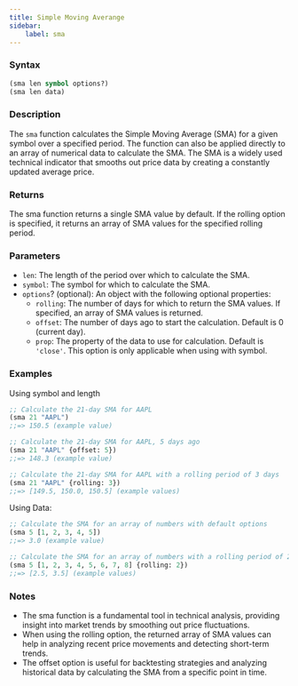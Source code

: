 ```yaml
---
title: Simple Moving Averange
sidebar:
    label: sma
---
```


### Syntax

```clojure
(sma len symbol options?)
(sma len data)
```

### Description

The `sma` function calculates the Simple Moving Average (SMA) for a given symbol over a specified period. The function can also be applied directly to an array of numerical data to calculate the SMA. The SMA is a widely used technical indicator that smooths out price data by creating a constantly updated average price.


### Returns

The sma function returns a single SMA value by default. If the rolling option is specified, it returns an array of SMA values for the specified rolling period.

### Parameters

- `len`: The length of the period over which to calculate the SMA.
- `symbol`: The symbol for which to calculate the SMA.
- `options`? (optional): An object with the following optional properties:
    - `rolling`: The number of days for which to return the SMA values. If specified, an array of SMA values is returned.
    - `offset`: The number of days ago to start the calculation. Default is 0 (current day).
    - `prop`: The property of the data to use for calculation. Default is `'close'`. This option is only applicable when using with symbol.

### Examples

Using symbol and length

```clojure
;; Calculate the 21-day SMA for AAPL
(sma 21 "AAPL")
;;=> 150.5 (example value)

;; Calculate the 21-day SMA for AAPL, 5 days ago
(sma 21 "AAPL" {offset: 5})
;;=> 148.3 (example value)

;; Calculate the 21-day SMA for AAPL with a rolling period of 3 days
(sma 21 "AAPL" {rolling: 3})
;;=> [149.5, 150.0, 150.5] (example values)
```

Using Data:

```clojure
;; Calculate the SMA for an array of numbers with default options
(sma 5 [1, 2, 3, 4, 5])
;;=> 3.0 (example value)

;; Calculate the SMA for an array of numbers with a rolling period of 2
(sma 5 [1, 2, 3, 4, 5, 6, 7, 8] {rolling: 2})
;;=> [2.5, 3.5] (example values)
```

### Notes

- The sma function is a fundamental tool in technical analysis, providing insight into market trends by smoothing out price fluctuations.
- When using the rolling option, the returned array of SMA values can help in analyzing recent price movements and detecting short-term trends.
- The offset option is useful for backtesting strategies and analyzing historical data by calculating the SMA from a specific point in time.
